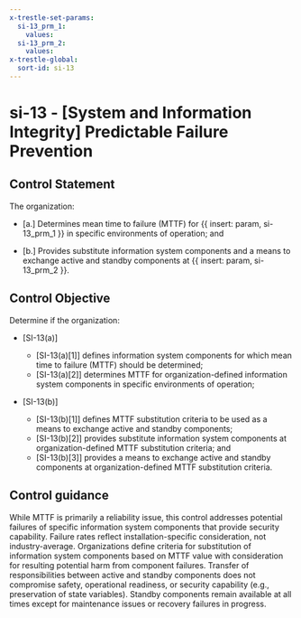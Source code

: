 ```yaml
---
x-trestle-set-params:
  si-13_prm_1:
    values:
  si-13_prm_2:
    values:
x-trestle-global:
  sort-id: si-13
---
```


# si-13 - \[System and Information Integrity\] Predictable Failure Prevention

## Control Statement

The organization:

- \[a.\] Determines mean time to failure (MTTF) for {{ insert: param, si-13_prm_1 }} in specific environments of operation; and

- \[b.\] Provides substitute information system components and a means to exchange active and standby components at {{ insert: param, si-13_prm_2 }}.

## Control Objective

Determine if the organization:

- \[SI-13(a)\]

  - \[SI-13(a)[1]\] defines information system components for which mean time to failure (MTTF) should be determined;
  - \[SI-13(a)[2]\] determines MTTF for organization-defined information system components in specific environments of operation;

- \[SI-13(b)\]

  - \[SI-13(b)[1]\] defines MTTF substitution criteria to be used as a means to exchange active and standby components;
  - \[SI-13(b)[2]\] provides substitute information system components at organization-defined MTTF substitution criteria; and
  - \[SI-13(b)[3]\] provides a means to exchange active and standby components at organization-defined MTTF substitution criteria.

## Control guidance

While MTTF is primarily a reliability issue, this control addresses potential failures of specific information system components that provide security capability. Failure rates reflect installation-specific consideration, not industry-average. Organizations define criteria for substitution of information system components based on MTTF value with consideration for resulting potential harm from component failures. Transfer of responsibilities between active and standby components does not compromise safety, operational readiness, or security capability (e.g., preservation of state variables). Standby components remain available at all times except for maintenance issues or recovery failures in progress.
